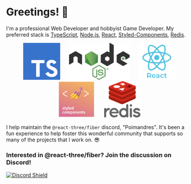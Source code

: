 # Greetings! 👋

I'm a professional Web Developer and hobbyist Game Developer. My preferred stack is [TypeScript](https://www.typescriptlang.org/), [Node.js](https://nodejs.org/), [React](https://reactjs.org/), [Styled-Components](https://styled-components.com/), [Redis](https://redis.io/).

<p align="center">
  <!-- TypeScript -->
  <a style="margin: 10px;" target="_blank" href="https://www.typescriptlang.org/"><img height="100px" alt="TypeScript" src="https://raw.githubusercontent.com/stephencorwin/stephencorwin/master/resources/typescript-logo.png"></a>
  <!-- Node.JS -->
  <a style="margin: 10px;" target="_blank" href="https://nodejs.org/"><img height="100px" alt="Node.js" src="https://raw.githubusercontent.com/stephencorwin/stephencorwin/master/resources/nodejs-logo.png"></a>
  <!-- React -->
  <a style="margin: 10px;" target="_blank" href="https://reactjs.org/"><img height="100px" alt="React" src="https://raw.githubusercontent.com/stephencorwin/stephencorwin/master/resources/react-logo.png"></a>
  <!-- Styled-Components -->
  <a style="margin: 10px;" target="_blank" href="https://styled-components.com/"><img height="100px" alt="Styled-Components" src="https://raw.githubusercontent.com/stephencorwin/stephencorwin/master/resources/styled-components-logo.png"></a>
  <!-- Redis -->
  <a style="margin: 10px;" target="_blank" href="https://redis.io/"><img height="100px" alt="Redis" src="https://raw.githubusercontent.com/stephencorwin/stephencorwin/master/resources/redis-logo.svg"></a>
</p>

I help maintain the `@react-three/fiber` discord, "Poimandres". It's been a fun experience to help foster this wonderful community that supports so many of the projects that I work on. 😎

### **Interested in @react-three/fiber? Join the discussion on Discord!**  
[![Discord Shield](https://discordapp.com/api/guilds/740090768164651008/widget.png?style=banner2)](https://discord.gg/poimandres)
